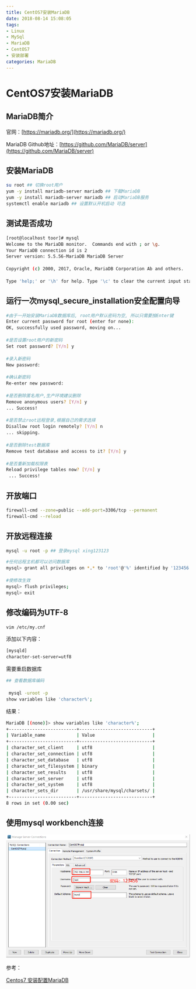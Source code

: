```yaml
---
title: CentOS7安装MariaDB
date: 2018-08-14 15:08:05
tags:
- Linux
- MySql
- MariaDB
- CentOS7
- 安装部署
categories: MariaDB
---
```

# CentOS7安装MariaDB

## MariaDB简介

官网：[https://mariadb.org/](https://mariadb.org/)

MariaDB Github地址：[https://github.com/MariaDB/server](https://github.com/MariaDB/server)

## 安装MariaDB

```bash
su root ## 切换root用户
yum -y install mariadb-server mariadb ## 下载MariaDB
yum -y install mariadb-server mariadb ## 启动MariaDB服务
systemctl enable mariadb ## 设置默认开机启动 可选
```

## 测试是否成功

```bash
[root@localhost toor]# mysql
Welcome to the MariaDB monitor.  Commands end with ; or \g.
Your MariaDB connection id is 2
Server version: 5.5.56-MariaDB MariaDB Server

Copyright (c) 2000, 2017, Oracle, MariaDB Corporation Ab and others.

Type 'help;' or '\h' for help. Type '\c' to clear the current input statement.
```

## 运行一次mysql_secure_installation安全配置向导

```bash
#由于一开始安装MariaDB数据库后, root用户默认密码为空, 所以只需要按Enter键
Enter current password for root (enter for none):
OK, successfully used password, moving on...

#是否设置root用户的新密码
Set root password? [Y/n] y

#录入新密码
New password:

#确认新密码
Re-enter new password:

#是否删除匿名用户,生产环境建议删除
Remove anonymous users? [Y/n] y
... Success!

#是否禁止root远程登录,根据自己的需求选择
Disallow root login remotely? [Y/n] n
... skipping.

#是否删除test数据库
Remove test database and access to it? [Y/n] y

#是否重新加载权限表
Reload privilege tables now? [Y/n] y
 ... Success!
```

## 开放端口

```bash
firewall-cmd --zone=public --add-port=3306/tcp --permanent
firewall-cmd --reload
```

## 开放远程连接

```bash
mysql -u root -p ## 登录mysql xing123123
```

```bash
#任何远程主机都可以访问数据库
mysql> grant all privileges on *.* to 'root'@'%' identified by '123456';

#使修改生效
mysql> flush privileges;
mysql> exit
```

## 修改编码为UTF-8

```bash
vim /etc/my.cnf
```

添加以下内容：

```bash
[mysqld]
character-set-server=utf8
```

需要重启数据库

```bash
## 查看数据库编码

 mysql -uroot -p
show variables like 'character%';
```

结果：

```bash
MariaDB [(none)]> show variables like 'character%';
+--------------------------+----------------------------+
| Variable_name            | Value                      |
+--------------------------+----------------------------+
| character_set_client     | utf8                       |
| character_set_connection | utf8                       |
| character_set_database   | utf8                       |
| character_set_filesystem | binary                     |
| character_set_results    | utf8                       |
| character_set_server     | utf8                       |
| character_set_system     | utf8                       |
| character_sets_dir       | /usr/share/mysql/charsets/ |
+--------------------------+----------------------------+
8 rows in set (0.00 sec)
```

## 使用mysql workbench连接

![微信截图_20180905104709.png](/img/微信截图_20180905104709.png)

参考：

[Centos7 安装配置MariaDB](https://blog.csdn.net/toubennuhai/article/details/70808610)